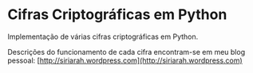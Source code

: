 # Cifras Criptográficas em Python

Implementação de várias cifras criptográficas em Python.

Descrições do funcionamento de cada cifra encontram-se em meu blog pessoal: [http://siriarah.wordpress.com](http://siriarah.wordpress.com)
